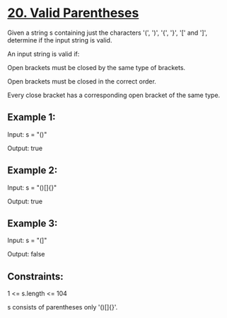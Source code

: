 # [20. Valid Parentheses](https://leetcode.com/problems/valid-parentheses)

Given a string s containing just the characters '(', ')', '{', '}', '[' and ']', determine if the input string is valid.

An input string is valid if:

Open brackets must be closed by the same type of brackets.

Open brackets must be closed in the correct order.

Every close bracket has a corresponding open bracket of the same type.

## Example 1:

Input: s = "()"

Output: true

## Example 2:

Input: s = "()[]{}"

Output: true 

## Example 3:

Input: s = "(]"

Output: false

## Constraints:

1 <= s.length <= 104

s consists of parentheses only '()[]{}'.